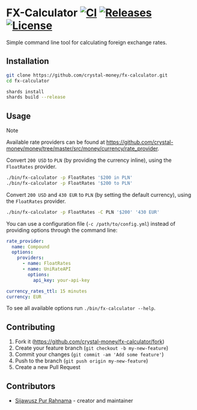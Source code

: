 # FX-Calculator [![CI](https://github.com/crystal-money/fx-calculator/actions/workflows/ci.yml/badge.svg)](https://github.com/crystal-money/fx-calculator/actions/workflows/ci.yml) [![Releases](https://img.shields.io/github/release/crystal-money/fx-calculator.svg)](https://github.com/crystal-money/fx-calculator/releases) [![License](https://img.shields.io/github/license/crystal-money/fx-calculator.svg)](https://github.com/crystal-money/fx-calculator/blob/master/LICENSE)

Simple command line tool for calculating foreign exchange rates.

## Installation

```sh
git clone https://github.com/crystal-money/fx-calculator.git
cd fx-calculator

shards install
shards build --release
```

## Usage

> [!NOTE]
> Available rate providers can be found at <https://github.com/crystal-money/money/tree/master/src/money/currency/rate_provider>.

Convert `200 USD` to `PLN` (by providing the currency inline),
using the `FloatRates` provider.

```sh
./bin/fx-calculator -p FloatRates '$200 in PLN'
./bin/fx-calculator -p FloatRates '$200 to PLN'
```

Convert `200 USD` and `430 EUR` to `PLN` (by setting the default currency),
using the `FloatRates` provider.

```sh
./bin/fx-calculator -p FloatRates -C PLN '$200' '430 EUR'
```

You can use a configuration file (`-c /path/to/config.yml`) instead of providing
options through the command line:

```yaml
rate_provider:
  name: Compound
  options:
    providers:
      - name: FloatRates
      - name: UniRateAPI
        options:
          api_key: your-api-key

currency_rates_ttl: 15 minutes
currency: EUR
```

To see all available options run `./bin/fx-calculator --help`.

## Contributing

1. Fork it (<https://github.com/crystal-money/fx-calculator/fork>)
2. Create your feature branch (`git checkout -b my-new-feature`)
3. Commit your changes (`git commit -am 'Add some feature'`)
4. Push to the branch (`git push origin my-new-feature`)
5. Create a new Pull Request

## Contributors

- [Sijawusz Pur Rahnama](https://github.com/Sija) - creator and maintainer
